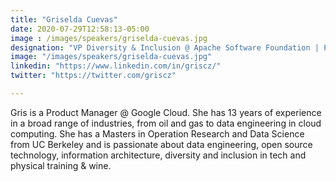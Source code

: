 ```yaml
---
title: "Griselda Cuevas"
date: 2020-07-29T12:58:13-05:00
image : /images/speakers/griselda-cuevas.jpg
designation: "VP Diversity & Inclusion @ Apache Software Foundation | Product Manager Dataflow @ Google"
image: "/images/speakers/griselda-cuevas.jpg"
linkedin: "https://www.linkedin.com/in/griscz/"
twitter: "https://twitter.com/griscz"

---
```


Gris is a Product Manager @ Google Cloud. She has 13 years of experience in a broad range of industries, from oil and gas to data engineering in cloud computing. She has a Masters in Operation Research and Data Science from UC Berkeley and is passionate about data engineering, open source technology, information architecture, diversity and inclusion in tech and physical training & wine. 
